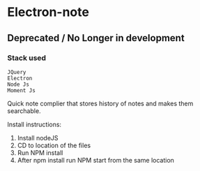 # Electron-note

## Deprecated / No Longer in development

### Stack used

```
JQuery
Electron
Node Js
Moment Js
```

Quick note complier that stores history of notes and makes them searchable.

Install instructions:

1. Install nodeJS
2. CD to location of the files
3. Run NPM install
4. After npm install run NPM start from the same location
